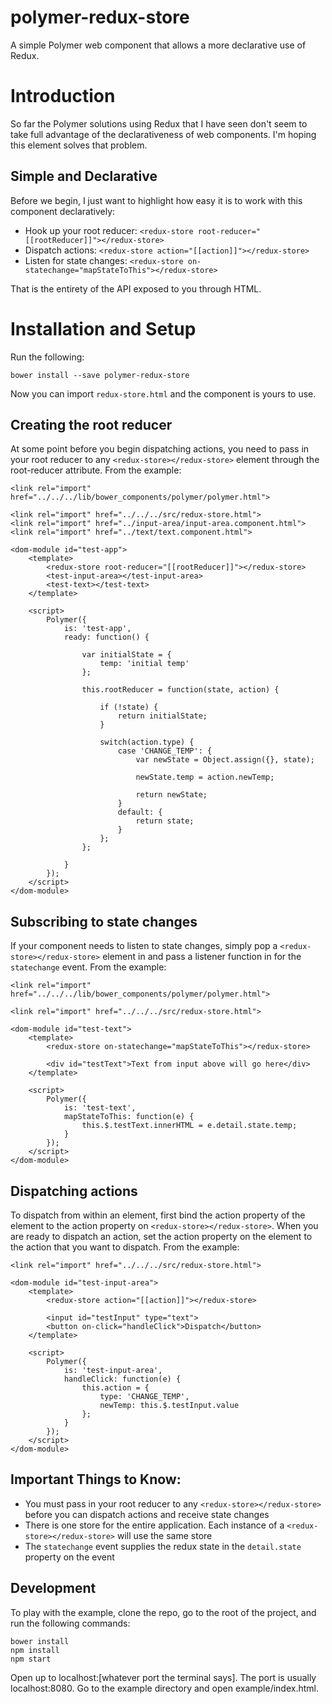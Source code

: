 # polymer-redux-store
A simple Polymer web component that allows a more declarative use of Redux.

# Introduction
So far the Polymer solutions using Redux that I have seen don't seem to take full advantage of the declarativeness of web components. I'm hoping this element solves that problem.

## Simple and Declarative
Before we begin, I just want to highlight how easy it is to work with this component declaratively:

* Hook up your root reducer: `<redux-store root-reducer="[[rootReducer]]"></redux-store>`
* Dispatch actions: `<redux-store action="[[action]]"></redux-store>`
* Listen for state changes: `<redux-store on-statechange="mapStateToThis"></redux-store>`

That is the entirety of the API exposed to you through HTML.

# Installation and Setup
Run the following:
```
bower install --save polymer-redux-store
```
Now you can import `redux-store.html` and the component is yours to use.

## Creating the root reducer
At some point before you begin dispatching actions, you need to pass in your root reducer to any `<redux-store></redux-store>` element through the root-reducer attribute. From the example:
```
<link rel="import" href="../../../lib/bower_components/polymer/polymer.html">

<link rel="import" href="../../../src/redux-store.html">
<link rel="import" href="../input-area/input-area.component.html">
<link rel="import" href="../text/text.component.html">

<dom-module id="test-app">
    <template>
        <redux-store root-reducer="[[rootReducer]]"></redux-store>
        <test-input-area></test-input-area>
        <test-text></test-text>
    </template>

    <script>
        Polymer({
            is: 'test-app',
            ready: function() {

                var initialState = {
                    temp: 'initial temp'
                };

                this.rootReducer = function(state, action) {
                
                    if (!state) {
                        return initialState;
                    }
                
                    switch(action.type) {
                        case 'CHANGE_TEMP': {
                            var newState = Object.assign({}, state);

                            newState.temp = action.newTemp;

                            return newState;
                        }
                        default: {
                            return state;
                        }
                    };
                };

            }
        });
    </script>
</dom-module>

```

## Subscribing to state changes
If your component needs to listen to state changes, simply pop a `<redux-store></redux-store>` element in and pass a listener function in for the `statechange` event. From the example:

```
<link rel="import" href="../../../lib/bower_components/polymer/polymer.html">

<link rel="import" href="../../../src/redux-store.html">

<dom-module id="test-text">
    <template>
        <redux-store on-statechange="mapStateToThis"></redux-store>

        <div id="testText">Text from input above will go here</div>
    </template>

    <script>
        Polymer({
            is: 'test-text',
            mapStateToThis: function(e) {
                this.$.testText.innerHTML = e.detail.state.temp;
            }
        });
    </script>
</dom-module>
```

## Dispatching actions
To dispatch from within an element, first bind the action property of the element to the action property on `<redux-store></redux-store>`. When you are ready to dispatch an action, set the action property on the element to the action that you want to dispatch. From the example:

```
<link rel="import" href="../../../src/redux-store.html">

<dom-module id="test-input-area">
    <template>
        <redux-store action="[[action]]"></redux-store>

        <input id="testInput" type="text">
        <button on-click="handleClick">Dispatch</button>
    </template>

    <script>
        Polymer({
            is: 'test-input-area',
            handleClick: function(e) {
                this.action = {
                    type: 'CHANGE_TEMP',
                    newTemp: this.$.testInput.value
                };
            }
        });
    </script>
</dom-module>
```

## Important Things to Know:
* You must pass in your root reducer to any `<redux-store></redux-store>` before you can dispatch actions and receive state changes
* There is one store for the entire application. Each instance of a `<redux-store></redux-store>` will use the same store
* The `statechange` event supplies the redux state in the `detail.state` property on the event

## Development
To play with the example, clone the repo, go to the root of the project, and run the following commands:
```
bower install
npm install
npm start
```
Open up to localhost:[whatever port the terminal says]. The port is usually localhost:8080. Go to the example directory and open example/index.html.
